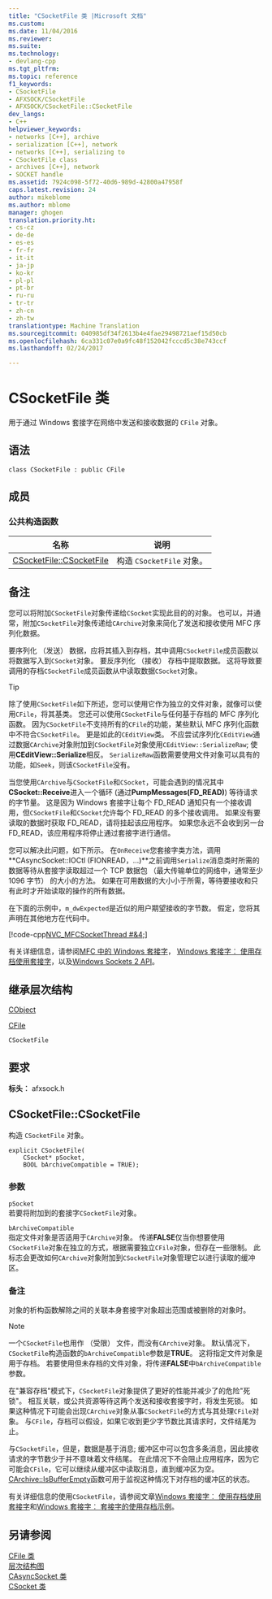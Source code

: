 ```yaml
---
title: "CSocketFile 类 |Microsoft 文档"
ms.custom: 
ms.date: 11/04/2016
ms.reviewer: 
ms.suite: 
ms.technology:
- devlang-cpp
ms.tgt_pltfrm: 
ms.topic: reference
f1_keywords:
- CSocketFile
- AFXSOCK/CSocketFile
- AFXSOCK/CSocketFile::CSocketFile
dev_langs:
- C++
helpviewer_keywords:
- networks [C++], archive
- serialization [C++], network
- networks [C++], serializing to
- CSocketFile class
- archives [C++], network
- SOCKET handle
ms.assetid: 7924c098-5f72-40d6-989d-42800a47958f
caps.latest.revision: 24
author: mikeblome
ms.author: mblome
manager: ghogen
translation.priority.ht:
- cs-cz
- de-de
- es-es
- fr-fr
- it-it
- ja-jp
- ko-kr
- pl-pl
- pt-br
- ru-ru
- tr-tr
- zh-cn
- zh-tw
translationtype: Machine Translation
ms.sourcegitcommit: 040985df34f2613b4e4fae29498721aef15d50cb
ms.openlocfilehash: 6ca331c07e0a9fc48f152042fcccd5c38e743ccf
ms.lasthandoff: 02/24/2017

---
```

# <a name="csocketfile-class"></a>CSocketFile 类
用于通过 Windows 套接字在网络中发送和接收数据的 `CFile` 对象。  
  
## <a name="syntax"></a>语法  
  
```  
class CSocketFile : public CFile  
```  
  
## <a name="members"></a>成员  
  
### <a name="public-constructors"></a>公共构造函数  
  
|名称|说明|  
|----------|-----------------|  
|[CSocketFile::CSocketFile](#csocketfile)|构造 `CSocketFile` 对象。|  
  
## <a name="remarks"></a>备注  
 您可以将附加`CSocketFile`对象传递给`CSocket`实现此目的的对象。 也可以，并通常，附加`CSocketFile`对象传递给`CArchive`对象来简化了发送和接收使用 MFC 序列化数据。  
  
 要序列化 （发送） 数据，应将其插入到存档，其中调用`CSocketFile`成员函数以将数据写入到`CSocket`对象。 要反序列化 （接收） 存档中提取数据。 这将导致要调用的存档`CSocketFile`成员函数从中读取数据`CSocket`对象。  
  
> [!TIP]
>  除了使用`CSocketFile`如下所述，您可以使用它作为独立的文件对象，就像可以使用`CFile`，将其基类。 您还可以使用`CSocketFile`与任何基于存档的 MFC 序列化函数。 因为`CSocketFile`不支持所有的`CFile`的功能，某些默认 MFC 序列化函数中不符合`CSocketFile`。 更是如此的`CEditView`类。 不应尝试序列化`CEditView`通过数据`CArchive`对象附加到`CSocketFile`对象使用`CEditView::SerializeRaw`; 使用**CEditView::Serialize**相反。 `SerializeRaw`函数需要使用文件对象可以具有的功能，如`Seek`，则该`CSocketFile`没有。  
  
 当您使用`CArchive`与`CSocketFile`和`CSocket`，可能会遇到的情况其中**CSocket::Receive**进入一个循环 (通过**PumpMessages(FD_READ)**) 等待请求的字节量。 这是因为 Windows 套接字让每个 FD_READ 通知只有一个接收调用，但`CSocketFile`和`CSocket`允许每个 FD_READ 的多个接收调用。 如果没有要读取的数据时获取 FD_READ，请将挂起该应用程序。 如果您永远不会收到另一台 FD_READ，该应用程序将停止通过套接字进行通信。  
  
 您可以解决此问题，如下所示。 在`OnReceive`您套接字类方法，调用**CAsyncSocket::IOCtl (FIONREAD，...)**之前调用`Serialize`消息类时所需的数据等待从套接字读取超过一个 TCP 数据包 （最大传输单位的网络中，通常至少 1096 字节） 的大小的方法。 如果在可用数据的大小小于所需，等待要接收和只有此时才开始读取的操作的所有数据。  
  
 在下面的示例中，`m_dwExpected`是近似的用户期望接收的字节数。 假定，您将其声明在其他地方在代码中。  
  
 [!code-cpp[NVC_MFCSocketThread #&4;](../../mfc/reference/codesnippet/cpp/csocketfile-class_1.cpp)]  
  
 有关详细信息，请参阅[MFC 中的 Windows 套接字](../../mfc/windows-sockets-in-mfc.md)， [Windows 套接字︰ 使用存档使用套接字](../../mfc/windows-sockets-using-sockets-with-archives.md)，以及[Windows Sockets 2 API](http://msdn.microsoft.com/library/windows/desktop/ms740673)。  
  
## <a name="inheritance-hierarchy"></a>继承层次结构  
 [CObject](../../mfc/reference/cobject-class.md)  
  
 [CFile](../../mfc/reference/cfile-class.md)  
  
 `CSocketFile`  
  
## <a name="requirements"></a>要求  
 **标头︰** afxsock.h  
  
##  <a name="csocketfile"></a>CSocketFile::CSocketFile  
 构造 `CSocketFile` 对象。  
  
```  
explicit CSocketFile(
    CSocket* pSocket,  
    BOOL bArchiveCompatible = TRUE);
```  
  
### <a name="parameters"></a>参数  
 `pSocket`  
 若要将附加到的套接字`CSocketFile`对象。  
  
 `bArchiveCompatible`  
 指定文件对象是否适用于`CArchive`对象。 传递**FALSE**仅当你想要使用`CSocketFile`对象在独立的方式，根据需要独立`CFile`对象，但存在一些限制。 此标志会更改如何`CArchive`对象附加到`CSocketFile`对象管理它以进行读取的缓冲区。  
  
### <a name="remarks"></a>备注  
 对象的析构函数解除之间的关联本身套接字对象超出范围或被删除的对象时。  
  
> [!NOTE]
>  一个`CSocketFile`也用作 （受限） 文件，而没有`CArchive`对象。 默认情况下，`CSocketFile`构造函数的`bArchiveCompatible`参数是**TRUE**。 这将指定文件对象是用于存档。 若要使用但未存档的文件对象，将传递**FALSE**中`bArchiveCompatible`参数。  
  
 在"兼容存档"模式下，`CSocketFile`对象提供了更好的性能并减少了的危险"死锁"。 相互关联，或公共资源等待这两个发送和接收套接字时，将发生死锁。 如果这种情况下可能会出现`CArchive`对象从事`CSocketFile`的方式与其处理`CFile`对象。 与`CFile`，存档可以假设，如果它收到更少字节数比其请求时，文件结尾为止。  
  
 与`CSocketFile`，但是，数据是基于消息; 缓冲区中可以包含多条消息，因此接收请求的字节数少于并不意味着文件结尾。 在此情况下不会阻止应用程序，因为它可能会`CFile`，它可以继续从缓冲区中读取消息，直到缓冲区为空。 [CArchive::IsBufferEmpty](../../mfc/reference/carchive-class.md#isbufferempty)函数可用于监视这种情况下对存档的缓冲区的状态。  
  
 有关详细信息的使用`CSocketFile`，请参阅文章[Windows 套接字︰ 使用存档使用套接字](../../mfc/windows-sockets-using-sockets-with-archives.md)和[Windows 套接字︰ 套接字的使用存档示例](../../mfc/windows-sockets-example-of-sockets-using-archives.md)。  
  
## <a name="see-also"></a>另请参阅  
 [CFile 类](../../mfc/reference/cfile-class.md)   
 [层次结构图](../../mfc/hierarchy-chart.md)   
 [CAsyncSocket 类](../../mfc/reference/casyncsocket-class.md)   
 [CSocket 类](../../mfc/reference/csocket-class.md)

